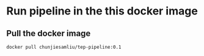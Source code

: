 

# Run pipeline in the this docker image

## Pull the docker image

```shell
docker pull chunjiesamliu/tep-pipeline:0.1
```

